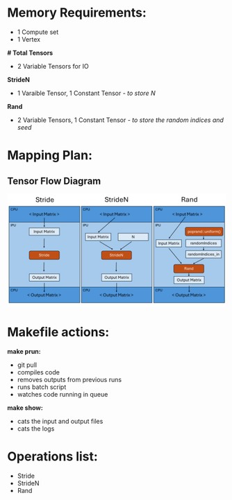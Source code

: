 # Memory Requirements:

- 1 Compute set
- 1 Vertex

**# Total Tensors**
- 2 Variable Tensors for IO

**StrideN**
- 1 Varaible Tensor, 1 Constant Tensor
*- to store N*

**Rand**
- 2 Variable Tensors, 1 Constant Tensor
*- to store the random indices and seed*

# Mapping Plan:

## Tensor Flow Diagram

![Tensor Flow Diagram](figures/Tensor%20Flow%20Diagram.png)

# Makefile actions:

**make prun:**
- git pull
- compiles code
- removes outputs from previous runs
- runs batch script
- watches code running in queue

**make show:**
- cats the input and output files
- cats the logs

# Operations list:
- Stride
- StrideN
- Rand